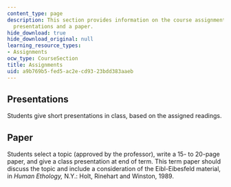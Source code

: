 ```yaml
---
content_type: page
description: This section provides information on the course assignments, including
  presentations and a paper.
hide_download: true
hide_download_original: null
learning_resource_types:
- Assignments
ocw_type: CourseSection
title: Assignments
uid: a9b769b5-fed5-ac2e-cd93-23bdd383aaeb
---
```


Presentations
-------------

Students give short presentations in class, based on the assigned readings.

Paper
-----

Students select a topic (approved by the professor), write a 15- to 20-page paper, and give a class presentation at end of term. This term paper should discuss the topic and include a consideration of the Eibl-Eibesfeld material, in _Human Ethology,_ N.Y.: Holt, Rinehart and Winston, 1989.